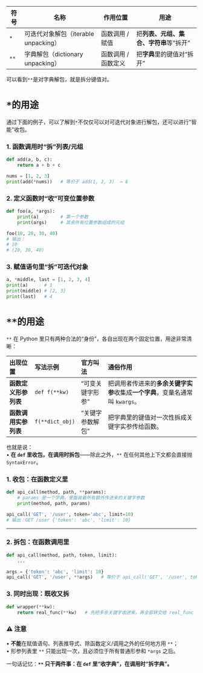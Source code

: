 
| 符号   | 名称                          | 作用位置        | 用途                     |
| ---- | --------------------------- | ----------- | ---------------------- |
| `*`  | 可迭代对象解包（iterable unpacking） | 函数调用 / 赋值   | 把**列表、元组、集合、字符串**等“拆开” |
| `**` | 字典解包（dictionary unpacking）  | 函数调用 / 函数定义 | 把**字典**里的键值对“拆开”       |
可以看到`**`是对字典解包，就是拆分键值对。

# `*的用途`
通过下面的例子，可以了解到`*`不仅仅可以对可迭代对象进行解包，还可以进行"智能"收包。
### 1. 函数调用时“拆”列表/元组
```python
def add(a, b, c):
    return a + b + c

nums = [1, 2, 3]
print(add(*nums))   # 等价于 add(1, 2, 3)  → 6
```
### 2. 定义函数时“收”可变位置参数
```python
def foo(a, *args):
    print(a)        # 第一个参数
    print(args)     # 其余所有位置参数组成的元组

foo(10, 20, 30, 40)
# 输出：
# 10
# (20, 30, 40)
```
### 3. 赋值语句里“拆”可迭代对象
```python
a, *middle, last = [1, 2, 3, 4]
print(a)      # 1
print(middle) # [2, 3]
print(last)   # 4
```

# `**的用途`
`**` 在 Python 里只有两种合法的“身份”，各自出现在两个固定位置，用途非常清晰：

|出现位置|写法示例|官方叫法|通俗作用|
|:--|:--|:--|:--|
|**函数定义形参列表**|`def f(**kw)`|“可变关键字形参”|把调用者传进来的**多余关键字实参**收集成**一个字典**，变量名通常叫 `kwargs`。|
|**函数调用实参列表**|`f(**dict_obj)`|“关键字参数解包”|把字典里的键值对一次性拆成关键字实参传给函数。|

也就是说：  
• **在 `def` 里收包，在调用时拆包**——除此之外，`**` 在任何其他上下文都会直接抛 `SyntaxError`。
### 1. 收包：在函数定义里
```python
def api_call(method, path, **params):
    # params 是一个字典，里面装着所有额外传进来的关键字参数
    print(method, path, params)

api_call('GET', '/user', token='abc', limit=10)
# 输出：GET /user {'token': 'abc', 'limit': 10}
```

---

### 2. 拆包：在函数调用里
```python
def api_call(method, path, token, limit):
    ...

args = {'token': 'abc', 'limit': 10}
api_call('GET', '/user', **args)   # 等价于 api_call('GET', '/user', token='abc', limit=10)
```
### 3. 同时出现：既收又拆
```python
def wrapper(**kw):
    return real_func(**kw)   # 先把多余关键字收进来，再全部转交给 real_func
```
### ⚠️ 注意

• **不能**在赋值语句、列表推导式、除函数定义/调用之外的任何地方用 `**`；  
• 形参列表里 `**` 只能出现一次，且必须位于所有普通形参和 `*args` 之后。

一句话记忆：**`**` 只干两件事：在 `def` 里“收字典”，在调用时“拆字典”。**